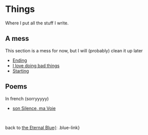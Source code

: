 # Things

Where I put all the stuff I write.

## A mess

This section is a mess for now, but I will (probably) clean it up later

- [Ending](things/ending.md)
- [I love doing bad things](things/bad_things.md)
- [Starting](things/starting.md)

## Poems

In french (sorryyyyy)

- [son Silence, ma Voie](things/son_silence_ma_voie.md)


<br>

back to [the Eternal Blue](index.md){: .blue-link}